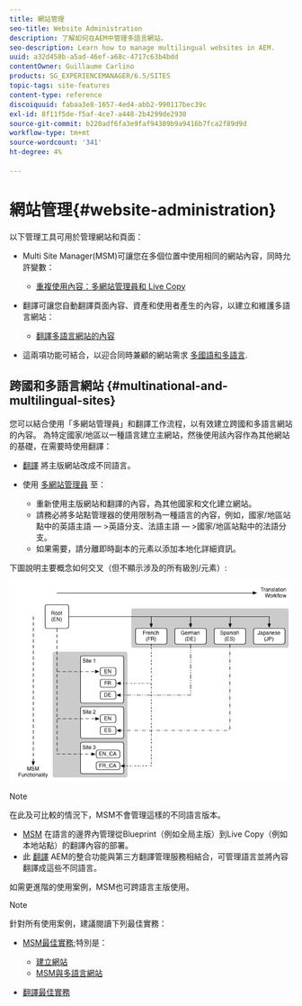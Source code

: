 ```yaml
---
title: 網站管理
seo-title: Website Administration
description: 了解如何在AEM中管理多語言網站。
seo-description: Learn how to manage multilingual websites in AEM.
uuid: a32d458b-a5ad-46ef-a68c-4717c63b4bdd
contentOwner: Guillaume Carlino
products: SG_EXPERIENCEMANAGER/6.5/SITES
topic-tags: site-features
content-type: reference
discoiquuid: fabaa3e8-1657-4ed4-abb2-990117bec39c
exl-id: 8f11f5de-f5af-4ce7-a448-2b4299de2930
source-git-commit: b220adf6fa3e9faf94389b9a9416b7fca2f89d9d
workflow-type: tm+mt
source-wordcount: '341'
ht-degree: 4%

---
```


# 網站管理{#website-administration}

以下管理工具可用於管理網站和頁面：

* Multi Site Manager(MSM)可讓您在多個位置中使用相同的網站內容，同時允許變數：

   * [重複使用內容：多網站管理員和 Live Copy](/help/sites-administering/msm.md)

* 翻譯可讓您自動翻譯頁面內容、資產和使用者產生的內容，以建立和維護多語言網站：

   * [翻譯多語言網站的內容](/help/sites-administering/translation.md)

* 這兩項功能可結合，以迎合同時兼顧的網站需求 [多國語和多語言](#multinational-and-multilingual-sites).

## 跨國和多語言網站 {#multinational-and-multilingual-sites}

您可以結合使用「多網站管理員」和翻譯工作流程，以有效建立跨國和多語言網站的內容。 為特定國家/地區以一種語言建立主網站，然後使用該內容作為其他網站的基礎，在需要時使用翻譯：

* [翻譯](/help/sites-administering/translation.md) 將主版網站改成不同語言。

* 使用 [多網站管理員](/help/sites-administering/msm.md) 至：

   * 重新使用主版網站和翻譯的內容，為其他國家和文化建立網站。
   * 請務必將多站點管理器的使用限制為一種語言的內容，例如，國家/地區站點中的英語主語 — >英語分支、法語主語 — >國家/地區站點中的法語分支。
   * 如果需要，請分離即時副本的元素以添加本地化詳細資訊。

下圖說明主要概念如何交叉（但不顯示涉及的所有級別/元素）:

![chlimage_1-71](assets/chlimage_1-71a.png)

>[!NOTE]
>
>在此及可比較的情況下，MSM不會管理這樣的不同語言版本。
>
>* [MSM](/help/sites-administering/msm.md) 在語言的邊界內管理從Blueprint（例如全局主版）到Live Copy（例如本地站點）的翻譯內容的部署。
>* 此 [翻譯](/help/sites-administering/translation.md) AEM的整合功能與第三方翻譯管理服務相結合，可管理語言並將內容翻譯成這些不同語言。
>
>如需更進階的使用案例，MSM也可跨語言主版使用。

>[!NOTE]
>
>針對所有使用案例，建議閱讀下列最佳實務：
>
>* [MSM最佳實務](/help/sites-administering/msm-best-practices.md);特別是：
   >
   >   * [建立網站](/help/sites-administering/msm-best-practices.md#create-site)
   >   * [MSM與多語言網站](/help/sites-administering/msm-best-practices.md#msm-and-multilingual-websites)
>
>* [翻譯最佳實務](/help/sites-administering/tc-bp.md)

